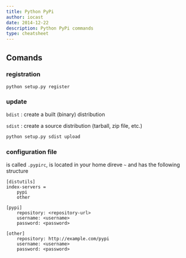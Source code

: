 ```yaml
---
title: Python PyPi
author: iocast
date: 2014-12-22
description: Python PyPi commands
type: cheatsheet
---
```


## Comands

### registration

	python setup.py register

### update

`bdist`
: create a built (binary) distribution<br/>

`sdist`
: create a source distribution (tarball, zip file, etc.)

```bash
python setup.py sdist upload
```


### configuration file

is called `.pypirc`, is located in your home direve `~` and has the following structure

	[distutils]
	index-servers =
    	pypi
    	other

	[pypi]
		repository: <repository-url>
		username: <username>
		password: <password>

	[other]
		repository: http://example.com/pypi
		username: <username>
		password: <password>
